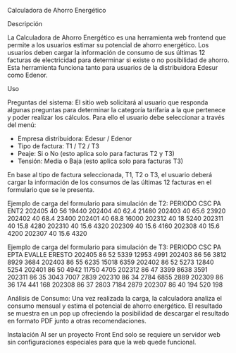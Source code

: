 Calculadora de Ahorro Energético

Descripción

La Calculadora de Ahorro Energético es una herramienta web frontend que permite a los usuarios estimar su potencial de ahorro energético. Los usuarios deben cargar la información de consumo de sus últimas 12 facturas de electricidad para determinar si existe o no posibilidad de ahorro. Esta herramienta funciona tanto para usuarios de la distribuidora Edesur como Edenor.

Uso

Preguntas del sistema: El sitio web solicitará al usuario que responda algunas preguntas para determinar la categoría tarifaria a la que pertenece y poder realizar los cálculos. Para ello el usuario debe seleccionar a través del menú:
-   Empresa distribuidora: Edesur / Edenor
-   Tipo de factura: T1 / T2 / T3
-   Peaje: Si o No (esto aplica solo para facturas T2 y T3)
-   Tensión: Media o Baja (esto aplica solo para facturas T3)

En base al tipo de factura seleccionada, T1, T2 o T3, el usuario deberá cargar la información de los consumos de las últimas 12 facturas en el formulario que se le presenta.

Ejemplo de carga del formulario para simulación de T2:
PERIODO     CSC     PA      ENT2
202405      40      56      19440
202404      40      62.4    21480
202403      40      65.6    23920
202402      40      68.4    23400
202401      40      68.8    16000
202312      40      18      5240
202311      40      15.8    4280
202310      40      15.6    4320
202309      40      15.6    4160
202308      40      15.6    4200
202307      40      15.6    4320

Ejemplo de carga del formulario para simulación de T3:
PERIODO     CSC     PA      EPTA    EVALLE      ERESTO
202405      86      52      5339    12953       4991
202403      86      56      3812    8929        3684
202403      86      55      6235    15018       6359
202402      86      52      5273    12840       5254
202401      86      50      4942    11750       4705
202312      86      47      3399    8638        3591
202311      86      35      3043    7007        2839
202310      86      34      2784    6855        2889
202309      86      36      174     441         168
202308      86      37      2803    7184        2879
202307      86      40      194     520         198

Análisis de Consumo: Una vez realizada la carga, la calculadora analiza el consumo mensual y estima el potencial de ahorro energético. El resultado se muestra en un pop up ofreciendo la posibilidad de descargar el resultado en formato PDF junto a otras recomendaciones.

Instalación
Al ser un proyecto Front End solo se requiere un servidor web sin configuraciones especiales para que la web quede funcional.  
